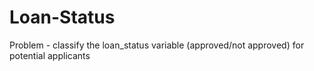 # Loan-Status
Problem - classify the loan_status variable (approved/not approved) for potential applicants
